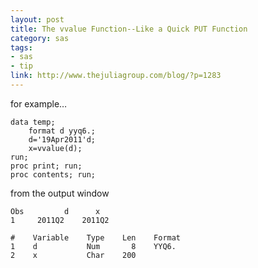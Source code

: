 ```yaml
---
layout: post
title: The vvalue Function--Like a Quick PUT Function
category: sas
tags:
- sas
- tip
link: http://www.thejuliagroup.com/blog/?p=1283
---
```


for example…

    data temp;
        format d yyq6.;
        d='19Apr2011'd;
        x=vvalue(d);
    run;
    proc print; run;
    proc contents; run;

from the output window

    Obs         d      x
    1     2011Q2    2011Q2

    #    Variable    Type    Len    Format
    1    d           Num       8    YYQ6.
    2    x           Char    200
